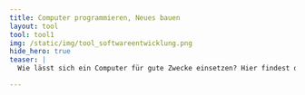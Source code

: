 ```yaml
---
title: Computer programmieren, Neues bauen
layout: tool
tool: tool1
img: /static/img/tool_softwareentwicklung.png
hide_hero: true
teaser: |
  Wie lässt sich ein Computer für gute Zwecke einsetzen? Hier findest du tolle Anleitungen und inspirierende Tipps zum Programmieren, 3D-Drucken und Löten.

---
```


